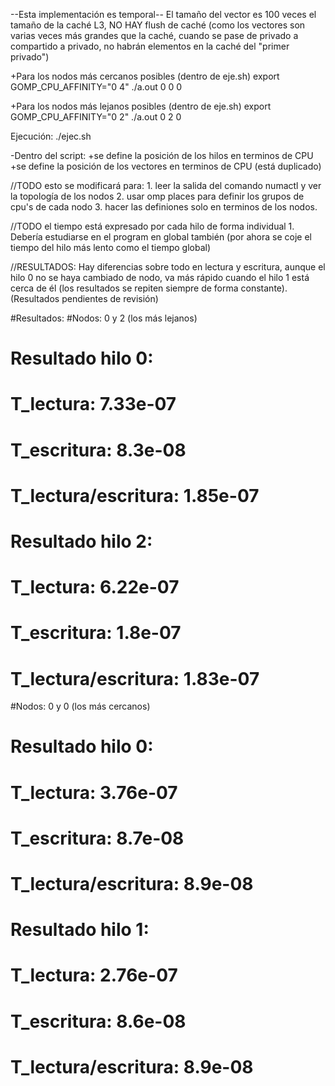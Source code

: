 --Esta implementación es temporal--
El tamaño del vector es 100 veces el tamaño de la caché L3, NO HAY flush de caché
(como los vectores son varias veces más grandes que la caché, cuando se pase de 
privado a compartido a privado, no habrán elementos en la caché del "primer privado")

+Para los nodos más cercanos posibles (dentro de eje.sh)
export GOMP_CPU_AFFINITY="0 4"
./a.out 0 0 0

+Para los nodos más lejanos posibles (dentro de eje.sh)
export GOMP_CPU_AFFINITY="0 2"
./a.out 0 2 0

Ejecución: ./ejec.sh

-Dentro del script:
    +se define la posición de los hilos en terminos de CPU 
    +se define la posición de los vectores en terminos de CPU 
(está duplicado)

//TODO esto se modificará para:
    1. leer la salida del comando numactl y ver la topología de los nodos
    2. usar omp places para definir los grupos de cpu's de cada nodo 
    3. hacer las definiones solo en terminos de los nodos.

//TODO el tiempo está expresado por cada hilo de forma individual
    1. Debería estudiarse en el program en global también (por ahora 
    se coje el tiempo del hilo más lento como el tiempo global)


//RESULTADOS:
Hay diferencias sobre todo en lectura y escritura, aunque el hilo 0 no se haya cambiado 
de nodo, va más rápido cuando el hilo 1 está cerca de él (los resultados se repiten 
siempre de forma constante).
(Resultados pendientes de revisión)

#Resultados:
#Nodos: 0 y 2 (los más lejanos)
# Resultado hilo 0:
# T_lectura: 7.33e-07
# T_escritura: 8.3e-08
# T_lectura/escritura: 1.85e-07

# Resultado hilo 2:
# T_lectura: 6.22e-07
# T_escritura: 1.8e-07
# T_lectura/escritura: 1.83e-07

#Nodos: 0 y 0 (los más cercanos)
# Resultado hilo 0:
# T_lectura: 3.76e-07
# T_escritura: 8.7e-08
# T_lectura/escritura: 8.9e-08

# Resultado hilo 1:
# T_lectura: 2.76e-07
# T_escritura: 8.6e-08
# T_lectura/escritura: 8.9e-08